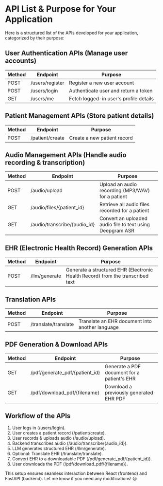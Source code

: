 
# API List & Purpose for Your Application

Here is a structured list of the APIs developed for your application, categorized by their purpose:

## User Authentication APIs (Manage user accounts)

| Method | Endpoint       | Purpose                              |
|--------|----------------|--------------------------------------|
| POST   | /users/register | Register a new user account          |
| POST   | /users/login    | Authenticate user and return a token |
| GET    | /users/me       | Fetch logged-in user's profile details|

## Patient Management APIs (Store patient details)

| Method | Endpoint         | Purpose                    |
|--------|------------------|----------------------------|
| POST   | /patient/create  | Create a new patient record|

## Audio Management APIs (Handle audio recording & transcription)

| Method | Endpoint                   | Purpose                                      |
|--------|----------------------------|----------------------------------------------|
| POST   | /audio/upload              | Upload an audio recording (MP3/WAV) for a patient |
| GET    | /audio/files/{patient_id}  | Retrieve all audio files recorded for a patient |
| GET    | /audio/transcribe/{audio_id} | Convert an uploaded audio file to text using Deepgram ASR |

## EHR (Electronic Health Record) Generation APIs

| Method | Endpoint         | Purpose                                      |
|--------|------------------|----------------------------------------------|
| POST   | /llm/generate    | Generate a structured EHR (Electronic Health Record) from the transcribed text |

## Translation APIs

| Method | Endpoint                | Purpose                                      |
|--------|-------------------------|----------------------------------------------|
| POST   | /translate/translate    | Translate an EHR document into another language |

## PDF Generation & Download APIs

| Method | Endpoint                      | Purpose                                      |
|--------|-------------------------------|----------------------------------------------|
| GET    | /pdf/generate_pdf/{patient_id} | Generate a PDF document for a patient's EHR  |
| GET    | /pdf/download_pdf/{filename}   | Download a previously generated EHR PDF      |

## Workflow of the APIs

1. User logs in (/users/login).
2. User creates a patient record (/patient/create).
3. User records & uploads audio (/audio/upload).
4. Backend transcribes audio (/audio/transcribe/{audio_id}).
5. LLM generates structured EHR (/llm/generate).
6. Optional: Translate EHR (/translate/translate).
7. Convert EHR to a downloadable PDF (/pdf/generate_pdf/{patient_id}).
8. User downloads the PDF (/pdf/download_pdf/{filename}).

This setup ensures seamless interaction between React (frontend) and FastAPI (backend). Let me know if you need any modifications! 😃
